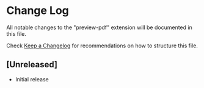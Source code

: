 # Change Log

All notable changes to the "preview-pdf" extension will be documented in this file.

Check [Keep a Changelog](http://keepachangelog.com/) for recommendations on how to structure this file.

## [Unreleased]

- Initial release